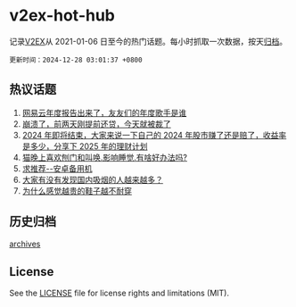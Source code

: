 # v2ex-hot-hub

 记录[V2EX](https://www.v2ex.com/)从 2021-01-06 日至今的热门话题。每小时抓取一次数据，按天[归档](archives)。

`更新时间：2024-12-28 03:01:37 +0800`

## 热议话题

1. [网易云年度报告出来了，友友们的年度歌手是谁](https://www.v2ex.com/t/1100594)
1. [崩溃了，前两天刚提前还贷，今天就被裁了](https://www.v2ex.com/t/1100584)
1. [2024 年即将结束，大家来说一下自己的 2024 年股市赚了还是赔了，收益率是多少，分享下 2025 年的理财计划](https://www.v2ex.com/t/1100585)
1. [猫晚上喜欢刨门和叫唤.影响睡觉.有啥好办法吗?](https://www.v2ex.com/t/1100605)
1. [求推荐--安卓备用机](https://www.v2ex.com/t/1100601)
1. [大家有没有发现国内吸烟的人越来越多？](https://www.v2ex.com/t/1100686)
1. [为什么感觉越贵的鞋子越不耐穿](https://www.v2ex.com/t/1100610)

## 历史归档

[archives](archives)

## License

See the [LICENSE](LICENSE) file for license rights and limitations (MIT).
